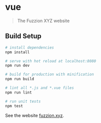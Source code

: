 # vue

> The Fuzzion XYZ website

## Build Setup

``` bash
# install dependencies
npm install

# serve with hot reload at localhost:8080
npm run dev

# build for production with minification
npm run build

# lint all *.js and *.vue files
npm run lint

# run unit tests
npm test
```

See the website [fuzzion.xyz](fuzzion.xyz).
